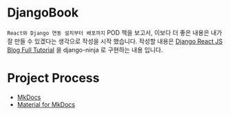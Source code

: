 # DjangoBook
`React와 Django 연동 설치부터 배포까지` POD 책을 보고서, 이보다 더 좋은 내용은 내가 잘 만들 수 있겠다는 생각으로 작성을 시작 했습니다. 작성할 내용은 [Django React JS Blog Full Tutorial](https://youtu.be/No9VOUiyS0k) 을 django-ninja 로 구현하는 내용 입니다.

# Project Process
- [MkDocs](https://www.mkdocs.org/getting-started/?)
- [Material for MkDocs](https://squidfunk.github.io/mkdocs-material/getting-started/)